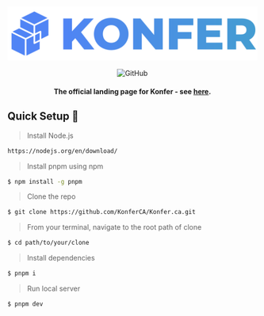 <div align="center">
<img src="./src/assets/brand/footerIcon.svg" />
                                               
![GitHub](https://img.shields.io/github/license/KonferCA/Konfer.ca?style=flat-square)

#### The official landing page for Konfer - see [here](https://konfer.ca).

</div>


## Quick Setup :hammer:

> Install Node.js
```sh
https://nodejs.org/en/download/
```

> Install pnpm using npm
```sh
$ npm install -g pnpm
```

> Clone the repo
```sh
$ git clone https://github.com/KonferCA/Konfer.ca.git
```

> From your terminal, navigate to the root path of clone
```sh
$ cd path/to/your/clone
```

> Install dependencies
```sh
$ pnpm i
```

> Run local server
```sh
$ pnpm dev
```

